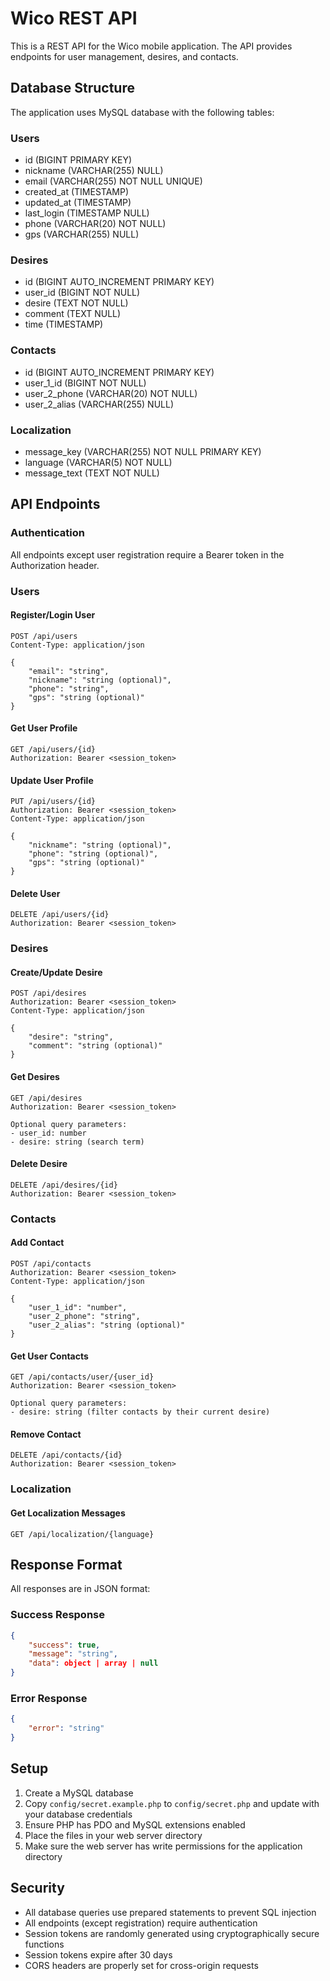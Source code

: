 # Wico REST API

This is a REST API for the Wico mobile application. The API provides endpoints for user management, desires, and contacts.

## Database Structure

The application uses MySQL database with the following tables:

### Users
- id (BIGINT PRIMARY KEY)
- nickname (VARCHAR(255) NULL)
- email (VARCHAR(255) NOT NULL UNIQUE)
- created_at (TIMESTAMP)
- updated_at (TIMESTAMP)
- last_login (TIMESTAMP NULL)
- phone (VARCHAR(20) NOT NULL)
- gps (VARCHAR(255) NULL)

### Desires
- id (BIGINT AUTO_INCREMENT PRIMARY KEY)
- user_id (BIGINT NOT NULL)
- desire (TEXT NOT NULL)
- comment (TEXT NULL)
- time (TIMESTAMP)

### Contacts
- id (BIGINT AUTO_INCREMENT PRIMARY KEY)
- user_1_id (BIGINT NOT NULL)
- user_2_phone (VARCHAR(20) NOT NULL)
- user_2_alias (VARCHAR(255) NULL)

### Localization
- message_key (VARCHAR(255) NOT NULL PRIMARY KEY)
- language (VARCHAR(5) NOT NULL)
- message_text (TEXT NOT NULL)

## API Endpoints

### Authentication
All endpoints except user registration require a Bearer token in the Authorization header.

### Users

#### Register/Login User
```
POST /api/users
Content-Type: application/json

{
    "email": "string",
    "nickname": "string (optional)",
    "phone": "string",
    "gps": "string (optional)"
}
```

#### Get User Profile
```
GET /api/users/{id}
Authorization: Bearer <session_token>
```

#### Update User Profile
```
PUT /api/users/{id}
Authorization: Bearer <session_token>
Content-Type: application/json

{
    "nickname": "string (optional)",
    "phone": "string (optional)",
    "gps": "string (optional)"
}
```

#### Delete User
```
DELETE /api/users/{id}
Authorization: Bearer <session_token>
```

### Desires

#### Create/Update Desire
```
POST /api/desires
Authorization: Bearer <session_token>
Content-Type: application/json

{
    "desire": "string",
    "comment": "string (optional)"
}
```

#### Get Desires
```
GET /api/desires
Authorization: Bearer <session_token>

Optional query parameters:
- user_id: number
- desire: string (search term)
```

#### Delete Desire
```
DELETE /api/desires/{id}
Authorization: Bearer <session_token>
```

### Contacts

#### Add Contact
```
POST /api/contacts
Authorization: Bearer <session_token>
Content-Type: application/json

{
    "user_1_id": "number",
    "user_2_phone": "string",
    "user_2_alias": "string (optional)"
}
```

#### Get User Contacts
```
GET /api/contacts/user/{user_id}
Authorization: Bearer <session_token>

Optional query parameters:
- desire: string (filter contacts by their current desire)
```

#### Remove Contact
```
DELETE /api/contacts/{id}
Authorization: Bearer <session_token>
```

### Localization

#### Get Localization Messages
```
GET /api/localization/{language}
```

## Response Format

All responses are in JSON format:

### Success Response
```json
{
    "success": true,
    "message": "string",
    "data": object | array | null
}
```

### Error Response
```json
{
    "error": "string"
}
```

## Setup

1. Create a MySQL database
2. Copy `config/secret.example.php` to `config/secret.php` and update with your database credentials
3. Ensure PHP has PDO and MySQL extensions enabled
4. Place the files in your web server directory
5. Make sure the web server has write permissions for the application directory

## Security

- All database queries use prepared statements to prevent SQL injection
- All endpoints (except registration) require authentication
- Session tokens are randomly generated using cryptographically secure functions
- Session tokens expire after 30 days
- CORS headers are properly set for cross-origin requests 